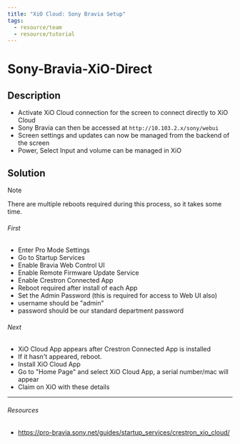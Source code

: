 ```yaml
---
title: "XiO Cloud: Sony Bravia Setup"
tags:
  - resource/team
  - resource/tutorial
---
```


# Sony-Bravia-XiO-Direct

## Description

- Activate XiO Cloud connection for the screen to connect directly to XiO Cloud
- Sony Bravia can then be accessed at `http://10.103.2.x/sony/webui`
- Screen settings and updates can now be managed from the backend of the screen
- Power, Select Input and volume can be managed in XiO

## Solution

> [!Note]
>There are multiple reboots required during this process, so it takes some time.

###### First
- Enter Pro Mode Settings 
- Go to Startup Services
- Enable Bravia Web Control UI
- Enable Remote Firmware Update Service
- Enable Crestron Connected App
- Reboot required after install of each App
- Set the Admin Password (this is required for access to Web UI also)
- username should be "admin"
- password should be our standard department password

###### Next
- XiO Cloud App appears after Crestron Connected App is installed
- If it hasn't appeared, reboot.
- Install XiO Cloud App
- Go to "Home Page" and select XiO Cloud App, a serial number/mac will appear
- Claim on XiO with these details

---
###### Resources
- https://pro-bravia.sony.net/guides/startup_services/crestron_xio_cloud/